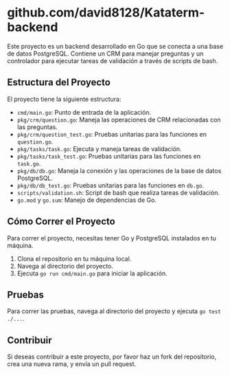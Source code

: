 # github.com/david8128/Kataterm-backend

Este proyecto es un backend desarrollado en Go que se conecta a una base de datos PostgreSQL. Contiene un CRM para manejar preguntas y un controlador para ejecutar tareas de validación a través de scripts de bash.

## Estructura del Proyecto

El proyecto tiene la siguiente estructura:

- `cmd/main.go`: Punto de entrada de la aplicación.
- `pkg/crm/question.go`: Maneja las operaciones de CRM relacionadas con las preguntas.
- `pkg/crm/question_test.go`: Pruebas unitarias para las funciones en `question.go`.
- `pkg/tasks/task.go`: Ejecuta y maneja tareas de validación.
- `pkg/tasks/task_test.go`: Pruebas unitarias para las funciones en `task.go`.
- `pkg/db/db.go`: Maneja la conexión y las operaciones de la base de datos PostgreSQL.
- `pkg/db/db_test.go`: Pruebas unitarias para las funciones en `db.go`.
- `scripts/validation.sh`: Script de bash que realiza tareas de validación.
- `go.mod` y `go.sum`: Manejo de dependencias de Go.

## Cómo Correr el Proyecto

Para correr el proyecto, necesitas tener Go y PostgreSQL instalados en tu máquina.

1. Clona el repositorio en tu máquina local.
2. Navega al directorio del proyecto.
3. Ejecuta `go run cmd/main.go` para iniciar la aplicación.

## Pruebas

Para correr las pruebas, navega al directorio del proyecto y ejecuta `go test ./...`.

## Contribuir

Si deseas contribuir a este proyecto, por favor haz un fork del repositorio, crea una nueva rama, y envía un pull request.